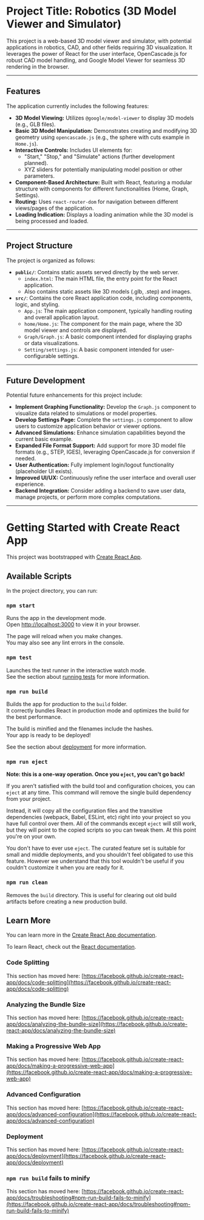 # Project Title:  Robotics (3D Model Viewer and Simulator)

This project is a web-based 3D model viewer and simulator, with potential applications in robotics, CAD, and other fields requiring 3D visualization. It leverages the power of React for the user interface, OpenCascade.js for robust CAD model handling, and Google Model Viewer for seamless 3D rendering in the browser.

---

## Features

The application currently includes the following features:

- **3D Model Viewing:** Utilizes `@google/model-viewer` to display 3D models (e.g., GLB files).
- **Basic 3D Model Manipulation:** Demonstrates creating and modifying 3D geometry using `opencascade.js` (e.g., the sphere with cuts example in `Home.js`).
- **Interactive Controls:** Includes UI elements for:
    - "Start," "Stop," and "Simulate" actions (further development planned).
    - XYZ sliders for potentially manipulating model position or other parameters.
- **Component-Based Architecture:** Built with React, featuring a modular structure with components for different functionalities (Home, Graph, Settings).
- **Routing:** Uses `react-router-dom` for navigation between different views/pages of the application.
- **Loading Indication:** Displays a loading animation while the 3D model is being processed and loaded.

---

## Project Structure

The project is organized as follows:

- **`public/`**: Contains static assets served directly by the web server.
    - `index.html`: The main HTML file, the entry point for the React application.
    - Also contains static assets like 3D models (.glb, .step) and images.
- **`src/`**: Contains the core React application code, including components, logic, and styling.
    - `App.js`: The main application component, typically handling routing and overall application layout.
    - `home/Home.js`: The component for the main page, where the 3D model viewer and controls are displayed.
    - `Graph/Graph.js`: A basic component intended for displaying graphs or data visualizations.
    - `Setting/settings.js`: A basic component intended for user-configurable settings.

---

## Future Development

Potential future enhancements for this project include:

- **Implement Graphing Functionality:** Develop the `Graph.js` component to visualize data related to simulations or model properties.
- **Develop Settings Page:** Complete the `settings.js` component to allow users to customize application behavior or viewer options.
- **Advanced Simulations:** Enhance simulation capabilities beyond the current basic example.
- **Expanded File Format Support:** Add support for more 3D model file formats (e.g., STEP, IGES), leveraging OpenCascade.js for conversion if needed.
- **User Authentication:** Fully implement login/logout functionality (placeholder UI exists).
- **Improved UI/UX:** Continuously refine the user interface and overall user experience.
- **Backend Integration:** Consider adding a backend to save user data, manage projects, or perform more complex computations.

---

# Getting Started with Create React App

This project was bootstrapped with [Create React App](https://github.com/facebook/create-react-app).

## Available Scripts

In the project directory, you can run:

### `npm start`

Runs the app in the development mode.\
Open [http://localhost:3000](http://localhost:3000) to view it in your browser.

The page will reload when you make changes.\
You may also see any lint errors in the console.

### `npm test`

Launches the test runner in the interactive watch mode.\
See the section about [running tests](https://facebook.github.io/create-react-app/docs/running-tests) for more information.

### `npm run build`

Builds the app for production to the `build` folder.\
It correctly bundles React in production mode and optimizes the build for the best performance.

The build is minified and the filenames include the hashes.\
Your app is ready to be deployed!

See the section about [deployment](https://facebook.github.io/create-react-app/docs/deployment) for more information.

### `npm run eject`

**Note: this is a one-way operation. Once you `eject`, you can't go back!**

If you aren't satisfied with the build tool and configuration choices, you can `eject` at any time. This command will remove the single build dependency from your project.

Instead, it will copy all the configuration files and the transitive dependencies (webpack, Babel, ESLint, etc) right into your project so you have full control over them. All of the commands except `eject` will still work, but they will point to the copied scripts so you can tweak them. At this point you're on your own.

You don't have to ever use `eject`. The curated feature set is suitable for small and middle deployments, and you shouldn't feel obligated to use this feature. However we understand that this tool wouldn't be useful if you couldn't customize it when you are ready for it.

### `npm run clean`

Removes the `build` directory. This is useful for clearing out old build artifacts before creating a new production build.

## Learn More

You can learn more in the [Create React App documentation](https://facebook.github.io/create-react-app/docs/getting-started).

To learn React, check out the [React documentation](https://reactjs.org/).

### Code Splitting

This section has moved here: [https://facebook.github.io/create-react-app/docs/code-splitting](https://facebook.github.io/create-react-app/docs/code-splitting)

### Analyzing the Bundle Size

This section has moved here: [https://facebook.github.io/create-react-app/docs/analyzing-the-bundle-size](https://facebook.github.io/create-react-app/docs/analyzing-the-bundle-size)

### Making a Progressive Web App

This section has moved here: [https://facebook.github.io/create-react-app/docs/making-a-progressive-web-app](https://facebook.github.io/create-react-app/docs/making-a-progressive-web-app)

### Advanced Configuration

This section has moved here: [https://facebook.github.io/create-react-app/docs/advanced-configuration](https://facebook.github.io/create-react-app/docs/advanced-configuration)

### Deployment

This section has moved here: [https://facebook.github.io/create-react-app/docs/deployment](https://facebook.github.io/create-react-app/docs/deployment)

### `npm run build` fails to minify

This section has moved here: [https://facebook.github.io/create-react-app/docs/troubleshooting#npm-run-build-fails-to-minify](https://facebook.github.io/create-react-app/docs/troubleshooting#npm-run-build-fails-to-minify)
